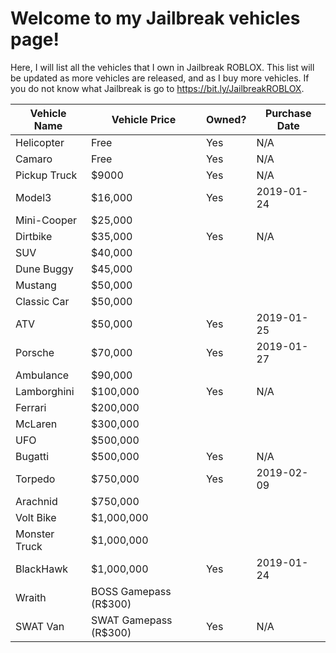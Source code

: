 # Welcome to my Jailbreak vehicles page!
Here, I will list all the vehicles that I own in Jailbreak ROBLOX. This list will be updated as more vehicles are released, and as I buy more vehicles. If you do not know what Jailbreak is go to https://bit.ly/JailbreakROBLOX.

|Vehicle Name     |Vehicle Price           |Owned?     |Purchase Date|
|-----------------|------------------------|-----------|-------------|
|Helicopter       |Free                    |Yes        |N/A          |
|Camaro           |Free                    |Yes        |N/A          |
|Pickup Truck     |$9000                   |Yes        |N/A          |
|Model3           |$16,000                 |Yes        |2019-01-24   |
|Mini-Cooper      |$25,000                 |           |             |
|Dirtbike         |$35,000                 |Yes        |N/A          |
|SUV              |$40,000                 |           |             |
|Dune Buggy       |$45,000                 |           |             |
|Mustang          |$50,000                 |           |             |
|Classic Car      |$50,000                 |           |             |
|ATV              |$50,000                 |Yes        |2019-01-25   |
|Porsche          |$70,000                 |Yes        |2019-01-27   |
|Ambulance        |$90,000                 |           |             |
|Lamborghini      |$100,000                |Yes        |N/A          |
|Ferrari          |$200,000                |           |             |
|McLaren          |$300,000                |           |             |
|UFO              |$500,000                |           |             |
|Bugatti          |$500,000                |Yes        |N/A          |
|Torpedo          |$750,000                |Yes        |2019-02-09   |
|Arachnid         |$750,000                |           |             |
|Volt Bike        |$1,000,000              |           |             |
|Monster Truck    |$1,000,000              |           |             |
|BlackHawk        |$1,000,000              |Yes        |2019-01-24   |
|Wraith           |BOSS Gamepass (R$300)   |           |             |
|SWAT Van         |SWAT Gamepass (R$300)   |Yes        |N/A          |

